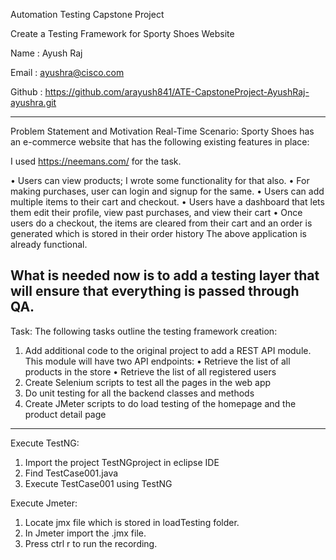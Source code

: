 Automation Testing Capstone Project

Create a Testing Framework for Sporty Shoes Website

Name : Ayush Raj

Email : ayushra@cisco.com

Github :  https://github.com/arayush841/ATE-CapstoneProject-AyushRaj-ayushra.git

-------------------------------------------------------------------------------------------------------------------------------------
Problem Statement and Motivation Real-Time Scenario:
 Sporty Shoes has an e-commerce website that has the following existing features in place:  
 
I used https://neemans.com/ for the task.

• Users can view products; I wrote some functionality for that also.
• For making purchases, user can login and signup for the same.
• Users can add multiple items to their cart and checkout.
• Users have a dashboard that lets them edit their profile, view past purchases, and view their cart 
• Once users do a checkout, the items are cleared from their cart and an order is generated which is stored in their order history The above application is already functional. 

What is needed now is to add a testing layer that will ensure that everything is passed through QA.
-------------------------------------------------------------------------------------------------------------------------------------
Task:
The following tasks outline the testing framework creation: 
1. Add additional code to the original project to add a REST API module. This module will have two API endpoints: 
• Retrieve the list of all products in the store 
• Retrieve the list of all registered users
2. Create Selenium scripts to test all the pages in the web app 
3. Do unit testing for all the backend classes and methods
4. Create JMeter scripts to do load testing of the homepage and the product detail page
-------------------------------------------------------------------------------------------------------------------------------------
Execute TestNG:
1.	Import the project TestNGproject in eclipse IDE
2.	Find TestCase001.java
3.	Execute TestCase001 using TestNG

Execute Jmeter:
1.	Locate jmx file which is stored in loadTesting folder.
2.	In Jmeter import the .jmx file.
3.	Press ctrl r to run the recording.
